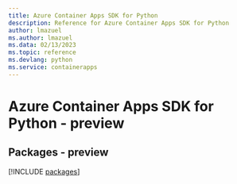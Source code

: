 ```yaml
---
title: Azure Container Apps SDK for Python
description: Reference for Azure Container Apps SDK for Python
author: lmazuel
ms.author: lmazuel
ms.data: 02/13/2023
ms.topic: reference
ms.devlang: python
ms.service: containerapps
---
```

# Azure Container Apps SDK for Python - preview
## Packages - preview
[!INCLUDE [packages](container-apps-index.md)]